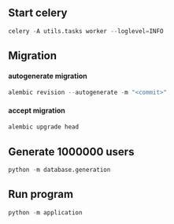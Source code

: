 ## Start celery
```python
celery -A utils.tasks worker --loglevel=INFO
```
## Migration
#### autogenerate migration
```python
alembic revision --autogenerate -m "<commit>"
```
#### accept migration
```python
alembic upgrade head
```
## Generate 1000000 users
```python
python -m database.generation
```
## Run program
```python
python -m application
```
